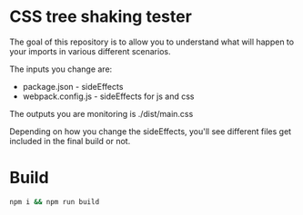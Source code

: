 # CSS tree shaking tester

The goal of this repository is to allow you to understand what will happen to your imports in various different scenarios.

The inputs you change are:

- package.json - sideEffects
- webpack.config.js - sideEffects for js and css

The outputs you are monitoring is ./dist/main.css

Depending on how you change the sideEffects, you'll see different files get included in the final build or not.

# Build

```sh
npm i && npm run build
```
